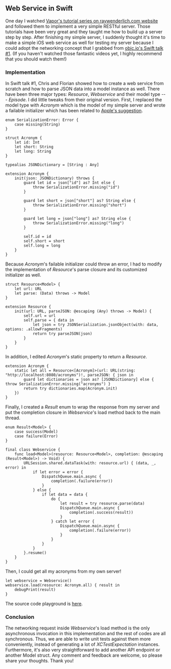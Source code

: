 ## Web Service in Swift
One day I watched [Vapor's tutorial series on raywenderlich.com website](https://videos.raywenderlich.com/screencasts/server-side-swift-with-vapor-getting-started) and followed them to implement a very simple RESTful server. 
Those tutorials have been very great and they taught me how to build up a server step by step. 
After finishing my simple server, I suddenly thought it's time to make a simple iOS web service as well for testing my server because I could adopt the networking concept that I grabbed from [objc.io's Swift talk #1](https://talk.objc.io/episodes/S01E01-networking). 
(If you haven't watched those fantastic videos yet, I highly recommend that you should watch them!)

### Implementation
In Swift talk #1, Chris and Florian showed how to create a web service from scratch and how to parse JSON data into a model instance as well. 
There have been three major types: _Resource_, _Webservice_ and their model type --- _Episode_. I did little tweaks from their original version.
First, I replaced the model type with _Acronym_ which is the model of my simple server and wrote a failable initializer which has been related to [Apple's suggestion](https://developer.apple.com/swift/blog/?id=37).
```
enum SerializationError: Error {
    case missing(String)
}

struct Acronym {
    let id: Int
    let short: String
    let long: String
}

typealias JSONDictionary = [String : Any]

extension Acronym {
    init(json: JSONDictionary) throws {
        guard let id = json["id"] as? Int else {
            throw SerializationError.missing("id")
        }
        
        guard let short = json["short"] as? String else {
            throw SerializationError.missing("short")
        }
        
        guard let long = json["long"] as? String else {
            throw SerializationError.missing("long")
        }
        
        self.id = id
        self.short = short
        self.long = long
    }
}
```
Because _Acronym_'s failable initializer could throw an error, I had to modify the implementation of _Resource_'s parse closure and its customized initializer as well.
```
struct Resource<Model> {
    let url: URL
    let parse: (Data) throws -> Model
}

extension Resource {
    init(url: URL, parseJSON: @escaping (Any) throws -> Model) {
        self.url = url
        self.parse = { data in
            let json = try JSONSerialization.jsonObject(with: data, options: .allowFragments)
            return try parseJSON(json)
        }
    }
}
```
In addition, I edited _Acronym_'s static property to return a _Resource_.
```
extension Acronym {
    static let all = Resource<[Acronym]>(url: URL(string: "http://localhost:8080/acronyms")!, parseJSON: { json in
        guard let dictionaries = json as? [JSONDictionary] else { throw SerializationError.missing("acronyms") }
        return try dictionaries.map(Acronym.init)
    })
}
```
Finally, I created a _Result_ enum to wrap the response from my server and put the completion closure in _Webservice_'s load method back to the main thread.
```
enum Result<Model> {
    case success(Model)
    case failure(Error)
}

final class Webservice {
    func load<Model>(resource: Resource<Model>, completion: @escaping (Result<Model>) -> Void) {
        URLSession.shared.dataTask(with: resource.url) { (data, _, error) in
            if let error = error {
                DispatchQueue.main.async {
                    completion(.failure(error))
                }
            } else {
                if let data = data {
                    do {
                        let result = try resource.parse(data)
                        DispatchQueue.main.async {
                            completion(.success(result))
                        }
                    } catch let error {
                        DispatchQueue.main.async {
                            completion(.failure(error))
                        }
                    }
                }
            }
        }.resume()
    }
}
```
Then, I could get all my acronyms from my own server!
```
let webservice = Webservice()
webservice.load(resource: Acronym.all) { result in
    debugPrint(result)
}
```
The source code playground is [here](https://github.com/ShengHuaWu/WebserviceInSwift).

### Conclusion
The networking request inside _Webservice_'s load method is the only asynchronous invocation in this implementation and the rest of codes are all synchronous. 
Thus, we are able to write unit tests against them more conveniently, instead of generating a lot of _XCTestExpectation_ instances. 
Furthermore, it's also very straightforward to add another API endpoint or another Model struct. 
Any comment and feedback are welcome, so please share your thoughts. Thank you!
